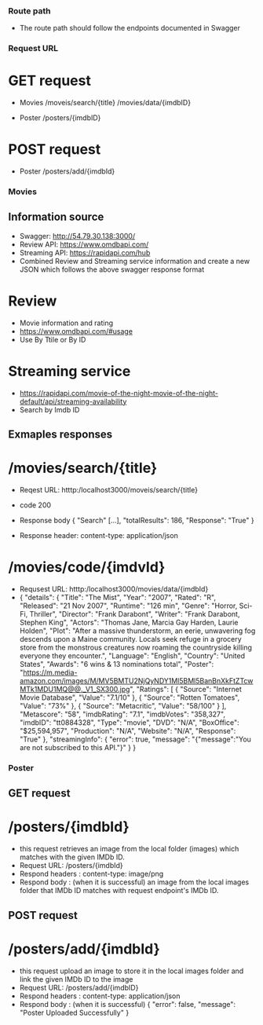 ### Route path 
- The route path should follow the endpoints documented in Swagger 

### Request URL
# GET request
- Movies
/moveis/search/{title}
/movies/data/{imdbID}

- Poster
/posters/{imdbID}

# POST request
- Poster
/posters/add/{imdbId}

### Movies 
## Information source
- Swagger: http://54.79.30.138:3000/
- Review API: https://www.omdbapi.com/
- Streaming API: https://rapidapi.com/hub
- Combined Review and Streaming service information and create a new JSON which follows the above swagger response format

# Review
- Movie information and rating
- https://www.omdbapi.com/#usage 
- Use By Ttile or By ID

# Streaming service
- https://rapidapi.com/movie-of-the-night-movie-of-the-night-default/api/streaming-availability
- Search by Imdb ID

## Exmaples responses
# /movies/search/{title}

- Reqest URL: htttp:/localhost3000/moveis/search/{title}
- code 200
- Response body
{
    "Search" [...],
    "totalResults": 186,
    "Response": "True"
}

- Response header: content-type: application/json 

# /movies/code/{imdvId}
- Requsest URL: htttp:/localhost3000/movies/data/{imdbId}
- {
  "details": {
    "Title": "The Mist",
    "Year": "2007",
    "Rated": "R",
    "Released": "21 Nov 2007",
    "Runtime": "126 min",
    "Genre": "Horror, Sci-Fi, Thriller",
    "Director": "Frank Darabont",
    "Writer": "Frank Darabont, Stephen King",
    "Actors": "Thomas Jane, Marcia Gay Harden, Laurie Holden",
    "Plot": "After a massive thunderstorm, an eerie, unwavering fog descends upon a Maine community. Locals seek refuge in a grocery store from the monstrous creatures now roaming the countryside killing everyone they encounter.",
    "Language": "English",
    "Country": "United States",
    "Awards": "6 wins & 13 nominations total",
    "Poster": "https://m.media-amazon.com/images/M/MV5BMTU2NjQyNDY1Ml5BMl5BanBnXkFtZTcwMTk1MDU1MQ@@._V1_SX300.jpg",
    "Ratings": [
      {
        "Source": "Internet Movie Database",
        "Value": "7.1/10"
      },
      {
        "Source": "Rotten Tomatoes",
        "Value": "73%"
      },
      {
        "Source": "Metacritic",
        "Value": "58/100"
      }
    ],
    "Metascore": "58",
    "imdbRating": "7.1",
    "imdbVotes": "358,327",
    "imdbID": "tt0884328",
    "Type": "movie",
    "DVD": "N/A",
    "BoxOffice": "$25,594,957",
    "Production": "N/A",
    "Website": "N/A",
    "Response": "True"
  },
  "streamingInfo": {
    "error": true,
    "message": "{\"message\":\"You are not subscribed to this API.\"}"
  }
}


### Poster
## GET request 
# /posters/{imdbId}
- this request retrieves an image from the local folder (images) which matches with the given IMDb ID. 
- Request URL: /posters/{imdbId}
- Respond headers :  content-type: image/png 
- Respond body : (when it is successful)
   an image from the local  images folder that IMDb ID matches with request endpoint's IMDb ID.


## POST request
# /posters/add/{imdbId}
- this request upload an image to store it in the local images folder and link the given IMDb ID to the image
- Request URL: /posters/add/{imdbID}
- Respond headers :  content-type: application/json 
- Respond body : (when it is successful)
{
  "error": false,
  "message": "Poster Uploaded Successfully"
}







